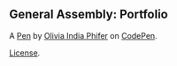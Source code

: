 General Assembly: Portfolio
---------------------------


A [Pen](https://codepen.io/oliviaphifer/pen/GVOjXy) by [Olivia India Phifer](https://codepen.io/oliviaphifer) on [CodePen](https://codepen.io).

[License](https://codepen.io/oliviaphifer/pen/GVOjXy/license).